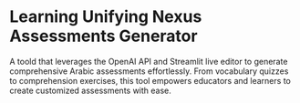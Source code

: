 # Learning Unifying Nexus Assessments Generator

A toold that leverages the OpenAI API and Streamlit live editor to generate comprehensive Arabic assessments effortlessly. From vocabulary quizzes to comprehension exercises, this tool empowers educators and learners to create customized assessments with ease.
